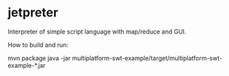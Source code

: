 # jetpreter
Interpreter of simple script language with map/reduce and GUI.

How to build and run:

mvn package
java -jar multiplatform-swt-example/target/multiplatform-swt-example-*.jar